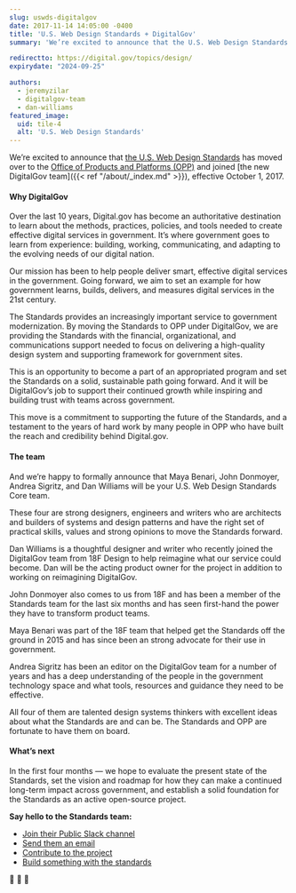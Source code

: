 ```yaml
---
slug: uswds-digitalgov
date: 2017-11-14 14:05:00 -0400
title: 'U.S. Web Design Standards + DigitalGov'
summary: 'We’re excited to announce that the U.S. Web Design Standards team has moved over to OPP and joined the DigitalGov team.'

redirectto: https://digital.gov/topics/design/
expirydate: "2024-09-25"

authors:
  - jeremyzilar
  - digitalgov-team
  - dan-williams
featured_image:
  uid: tile-4
  alt: 'U.S. Web Design Standards'
---
```


We’re excited to announce that [the U.S. Web Design Standards][18a73fb9] has moved over to the [Office of Products and Platforms (OPP)][3f7dfc99] and joined [the new DigitalGov team]({{< ref "/about/_index.md" >}}), effective October 1, 2017.

  [18a73fb9]: https://standards.usa.gov/ "The U.S. Web Design Standards"
  [3f7dfc99]: https://www.gsa.gov/about-us/organization/federal-acquisition-service/technology-transformation-services/office-of-products-and-programs "Office of Products and Platforms (OPP)"


#### Why DigitalGov
Over the last 10 years, Digital.gov has become an authoritative destination to learn about the methods, practices, policies, and tools needed to create effective digital services in government. It’s where government goes to learn from experience: building, working, communicating, and adapting to the evolving needs of our digital nation.

Our mission has been to help people deliver smart, effective digital services in the government. Going forward, we aim to set an example for how government learns, builds, delivers, and measures digital services in the 21st century.

The Standards provides an increasingly important service to government modernization. By moving the Standards to OPP under DigitalGov, we are providing the Standards with the financial, organizational, and communications support needed to focus on delivering a high-quality design system and supporting framework for government sites.

This is an opportunity to become a part of an appropriated program and set the Standards on a solid, sustainable path going forward. And it will be DigitalGov’s job to support their continued growth while inspiring and building trust with teams across government.

This move is a commitment to supporting the future of the Standards, and a testament to the years of hard work by many people in OPP who have built the reach and credibility behind Digital.gov.

#### The team
And we’re happy to formally announce that Maya Benari, John Donmoyer, Andrea Sigritz, and Dan Williams will be your U.S. Web Design Standards Core team.

These four are strong designers, engineers and writers who are architects and builders of systems and design patterns and have the right set of practical skills, values and strong opinions to move the Standards forward.

Dan Williams is a thoughtful designer and writer who recently joined the DigitalGov team from 18F Design to help reimagine what our service could become. Dan will be the acting product owner for the project in addition to working on reimagining DigitalGov.

John Donmoyer also comes to us from 18F and has been a member of the Standards team for the last six months and has seen first-hand the power they have to transform product teams.

Maya Benari was part of the 18F team that helped get the Standards off the ground in 2015 and has since been an strong advocate for their use in government.

Andrea Sigritz has been an editor on the DigitalGov team for a number of years and has a deep understanding of the people in the government technology space and what tools, resources and guidance they need to be effective.

All four of them are talented design systems thinkers with excellent ideas about what the Standards are and can be. The Standards and OPP are fortunate to have them on board.

#### What’s next
In the first four months — we hope to evaluate the present state of the Standards, set the vision and roadmap for how they can make a continued long-term impact across government, and establish a solid foundation for the Standards as an active open-source project.

**Say hello to the Standards team:**

- [Join their Public Slack channel](https://chat.18f.gov/)
- [Send them an email](mailto:uswebdesignstandards@gsa.gov)
- [Contribute to the project](https://github.com/18F/web-design-standards/issues)
- [Build something with the standards](https://standards.usa.gov/)

:clap: :clap: :clap:
